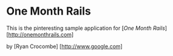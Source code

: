 # One Month Rails

This is the pinteresting sample application for [*One Month Rails*] [http://onemonthrails.com]

by [Ryan Crocombe] [http://www.google.com]